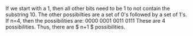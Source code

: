 If we start with a 1, then all other bits need to be 1 to not contain the substring 10.
The other possibilties are a set of 0's followed by a set of 1's.
If n=4, then the possibilities are:
0000
0001
0011
0111
These are 4 possibilities.
Thus, there are $ n+1 $ possibilities.
